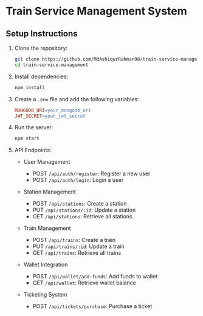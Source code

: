 # Train Service Management System

## Setup Instructions

1. Clone the repository:
   ```bash
   git clone https://github.com/MdAshiqurRahman98/train-service-management-system-server
   cd train-service-management

2. Install dependencies:
   ```bash
   npm install

3. Create a `.env` file and add the following variables:
   ```makefile
   MONGODB_URI=your_mongodb_uri
   JWT_SECRET=your_jwt_secret

4. Run the server:
   ```bash
   npm start

5. API Endpoints:
   - User Management
      - POST `/api/auth/register`: Register a new user
      - POST `/api/auth/login`: Login a user
      
   - Station Management
      - POST `/api/stations`: Create a station
      - PUT `/api/stations/:id`: Update a station
      - GET `/api/stations`: Retrieve all stations

   - Train Management
      - POST `/api/trains`: Create a train
      - PUT `/api/trains/:id`: Update a train
      - GET `/api/trains`: Retrieve all trains

   - Wallet Integration
      - POST `/api/wallet/add-funds`: Add funds to wallet
      - GET `/api/wallet`: Retrieve wallet balance

   - Ticketing System
      - POST `/api/tickets/purchase`: Purchase a ticket
